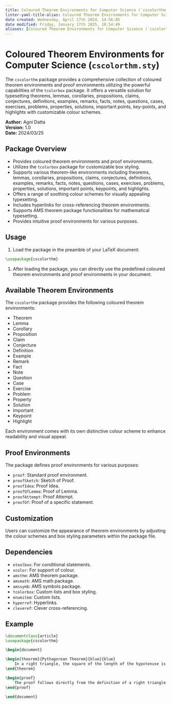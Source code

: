 ```yaml
---
title: Coloured Theorem Environments for Computer Science (`cscolorthm.sty`)
linter-yaml-title-alias: Coloured Theorem Environments for Computer Science (`cscolorthm.sty`)
date created: Wednesday, April 17th 2024, 14:56:05
date modified: Friday, January 17th 2025, 18:54:49
aliases: [Coloured Theorem Environments for Computer Science (`cscolorthm.sty`)]
---
```


# Coloured Theorem Environments for Computer Science (`cscolorthm.sty`)

The `cscolorthm` package provides a comprehensive collection of coloured theorem environments and proof environments utilizing the powerful capabilities of the `tcolorbox` package. It offers a versatile solution for typesetting theorems, lemmas, corollaries, propositions, claims, conjectures, definitions, examples, remarks, facts, notes, questions, cases, exercises, problems, properties, solutions, important points, key-points, and highlights with customizable colour schemes.

**Author:** Agni Datta  
**Version:** 1.0  
**Date:** 2024/03/25

## Package Overview

- Provides coloured theorem environments and proof environments.
- Utilizes the `tcolorbox` package for customizable box styling.
- Supports various theorem-like environments including theorems, lemmas, corollaries, propositions, claims, conjectures, definitions, examples, remarks, facts, notes, questions, cases, exercises, problems, properties, solutions, important points, keypoints, and highlights.
- Offers a range of soothing colour schemes for visually appealing typesetting.
- Includes hyperlinks for cross-referencing theorem environments.
- Supports AMS theorem package functionalities for mathematical typesetting.
- Provides intuitive proof environments for various purposes.

## Usage

1. Load the package in the preamble of your LaTeX document:

```latex
\usepackage{cscolorthm}
```

1. After loading the package, you can directly use the predefined coloured theorem environments and proof environments in your document.

## Available Theorem Environments

The `cscolorthm` package provides the following coloured theorem environments:

- Theorem
- Lemma
- Corollary
- Proposition
- Claim
- Conjecture
- Definition
- Example
- Remark
- Fact
- Note
- Question
- Case
- Exercise
- Problem
- Property
- Solution
- Important
- Keypoint
- Highlight

Each environment comes with its own distinctive colour scheme to enhance readability and visual appeal.

## Proof Environments

The package defines proof environments for various purposes:

- `proof`: Standard proof environment.
- `proofSketch`: Sketch of Proof.
- `proofIdea`: Proof Idea.
- `proofOfLemma`: Proof of Lemma.
- `proofAttempt`: Proof Attempt.
- `proofOf`: Proof of a specific statement.

## Customization

Users can customize the appearance of theorem environments by adjusting the colour schemes and box styling parameters within the package file.

## Dependencies

- `etoolbox`: For conditional statements.
- `xcolor`: For support of colour.
- `amsthm`: AMS theorem package.
- `amsmath`: AMS math package.
- `amssymb`: AMS symbols package.
- `tcolorbox`: Custom lists and box styling.
- `enumitem`: Custom lists.
- `hyperref`: Hyperlinks.
- `cleveref`: Clever cross-referencing.

## Example

```latex
\documentclass{article}
\usepackage{cscolorthm}

\begin{document}

\begin{theorem}{Pythagorean Theorem}{blue}{blue}
    In a right triangle, the square of the length of the hypotenuse is equal to the sum of the squares of the lengths of the other two sides.
\end{theorem}

\begin{proof}
    The proof follows directly from the definition of a right triangle and the Pythagorean theorem.
\end{proof}

\end{document}
```
